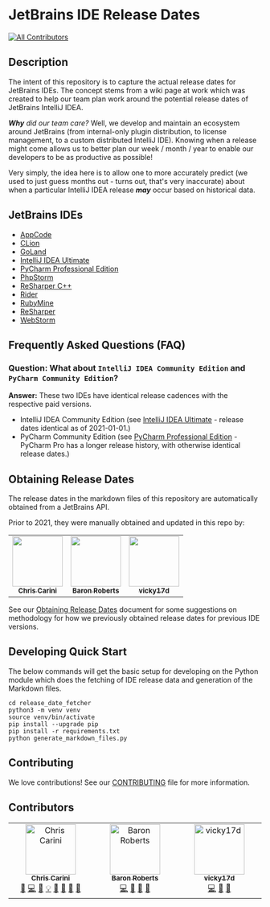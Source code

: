 # JetBrains IDE Release Dates

[![All Contributors](https://img.shields.io/github/all-contributors/ChrisCarini/jetbrains-ide-release-dates?color=ee8449&style=flat-square)](#contributors)

## Description

The intent of this repository is to capture the actual release dates for JetBrains IDEs. The concept stems from a wiki
page at work which was created to help our team plan work around the potential release dates of JetBrains IntelliJ IDEA.

_**Why** did our team care?_ Well, we develop and maintain an ecosystem around JetBrains (from internal-only plugin
distribution, to license management, to a custom distributed IntelliJ IDE). Knowing when a release might come allows us
to better plan our week / month / year to enable our developers to be as productive as possible!

Very simply, the idea here is to allow one to more accurately predict (we used to just guess months out - turns out,
that's very inaccurate) about when a particular IntelliJ IDEA release ***may*** occur based on historical data.

## JetBrains IDEs

- [AppCode](ides/AppCode_Release_Dates.md)
- [CLion](ides/CLion_Release_Dates.md)
- [GoLand](ides/GoLand_Release_Dates.md)
- [IntelliJ IDEA Ultimate](ides/IntelliJ_IDEA_Ultimate_Release_Dates.md)
- [PyCharm Professional Edition](ides/PyCharm_Professional_Edition_Release_Dates.md)
- [PhpStorm](ides/PhpStorm_Release_Dates.md)
- [ReSharper C++](ides/ReSharper_C%2B%2B_Release_Dates.md)
- [Rider](ides/Rider_Release_Dates.md)
- [RubyMine](ides/RubyMine_Release_Dates.md)
- [ReSharper](ides/ReSharper_Release_Dates.md)
- [WebStorm](ides/WebStorm_Release_Dates.md)

## Frequently Asked Questions (FAQ)

### **Question:** What about `IntelliJ IDEA Community Edition` and `PyCharm Community Edition`?

**Answer:** These two IDEs have identical release cadences with the respective paid versions.

- IntelliJ IDEA Community Edition (see [IntelliJ IDEA Ultimate](ides/IntelliJ_IDEA_Ultimate_Release_Dates.md) - release
  dates
  identical as of 2021-01-01.)
- PyCharm Community Edition (see [PyCharm Professional Edition](ides/PyCharm_Professional_Edition_Release_Dates.md) -
  PyCharm Pro has
  a longer release history, with otherwise identical release dates.)

## Obtaining Release Dates

The release dates in the markdown files of this repository are automatically obtained from a JetBrains API.

Prior to 2021, they were manually obtained and updated in this repo by:

<table>
  <tr>
    <td align="center"><a href="https://github.com/ChrisCarini"><img src="https://avatars2.githubusercontent.com/u/6374067?v=4?s=100" width="100px;" alt=""/><br /><sub><b>Chris Carini</b></sub></a></td>
    <td align="center"><a href="https://github.com/baron1405"><img src="https://avatars2.githubusercontent.com/u/989635?v=4?s=100" width="100px;" alt=""/><br /><sub><b>Baron Roberts</b></sub></a></td>
    <td align="center"><a href="https://github.com/vicky17d"><img src="https://avatars2.githubusercontent.com/u/1669024?v=4?s=100" width="100px;" alt=""/><br /><sub><b>vicky17d</b></sub></a></td>
  </tr>
</table>

See our [Obtaining Release Dates](docs/Obtaining%20Release%20Dates.md) document for some suggestions on methodology for
how we previously obtained release dates for previous IDE versions.

## Developing Quick Start

The below commands will get the basic setup for developing on the Python module which does the fetching of IDE release
data and generation of the Markdown files.

```shell
cd release_date_fetcher
python3 -m venv venv
source venv/bin/activate
pip install --upgrade pip
pip install -r requirements.txt
python generate_markdown_files.py
```

## Contributing

We love contributions! See our [CONTRIBUTING](docs/CONTRIBUTING.md) file for more information.

## Contributors

<!-- ALL-CONTRIBUTORS-LIST:START - Do not remove or modify this section -->
<!-- prettier-ignore-start -->
<!-- markdownlint-disable -->
<table>
  <tbody>
    <tr>
      <td align="center" valign="top" width="14.28%"><a href="https://github.com/ChrisCarini"><img src="https://avatars.githubusercontent.com/u/6374067?v=4?s=100" width="100px;" alt="Chris Carini"/><br /><sub><b>Chris Carini</b></sub></a><br /><a href="#bug-ChrisCarini" title="Bug reports">🐛</a> <a href="#code-ChrisCarini" title="Code">💻</a> <a href="#doc-ChrisCarini" title="Documentation">📖</a> <a href="#example-ChrisCarini" title="Examples">💡</a> <a href="#ideas-ChrisCarini" title="Ideas, Planning, & Feedback">🤔</a> <a href="#maintenance-ChrisCarini" title="Maintenance">🚧</a> <a href="#question-ChrisCarini" title="Answering Questions">💬</a> <a href="#review-ChrisCarini" title="Reviewed Pull Requests">👀</a></td>
      <td align="center" valign="top" width="14.28%"><a href="https://www.cthing.com"><img src="https://avatars.githubusercontent.com/u/989635?v=4?s=100" width="100px;" alt="Baron Roberts"/><br /><sub><b>Baron Roberts</b></sub></a><br /><a href="#code-baron1405" title="Code">💻</a> <a href="#ideas-baron1405" title="Ideas, Planning, & Feedback">🤔</a> <a href="#maintenance-baron1405" title="Maintenance">🚧</a> <a href="#review-baron1405" title="Reviewed Pull Requests">👀</a></td>
      <td align="center" valign="top" width="14.28%"><a href="https://github.com/vicky17d"><img src="https://avatars.githubusercontent.com/u/1669024?v=4?s=100" width="100px;" alt="vicky17d"/><br /><sub><b>vicky17d</b></sub></a><br /><a href="#code-vicky17d" title="Code">💻</a> <a href="#maintenance-vicky17d" title="Maintenance">🚧</a> <a href="#review-vicky17d" title="Reviewed Pull Requests">👀</a></td>
    </tr>
  </tbody>
</table>

<!-- markdownlint-restore -->
<!-- prettier-ignore-end -->

<!-- ALL-CONTRIBUTORS-LIST:END -->